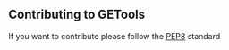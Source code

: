## Contributing to GETools

If you want to contribute please follow the [PEP8](https://www.python.org/dev/peps/pep-0008/) standard
